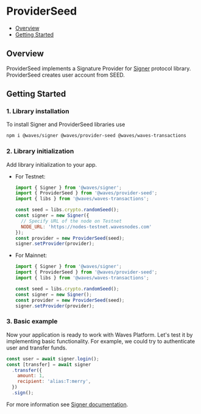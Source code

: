 # ProviderSeed

* [Overview](#overview)
* [Getting Started](#getting-started)

<a id="overview"></a>
## Overview

ProviderSeed implements a Signature Provider for [Signer](https://github.com/wavesplatform/signer) protocol library. ProviderSeed creates user account from SEED.

<a id="getting-started"></a>
## Getting Started

### 1. Library installation

To install Signer and ProviderSeed libraries use

```bash
npm i @waves/signer @waves/provider-seed @waves/waves-transactions
```

### 2. Library initialization

Add library initialization to your app.

* For Testnet:

   ```js
   import { Signer } from '@waves/signer';
   import { ProviderSeed } from '@waves/provider-seed';
   import { libs } from '@waves/waves-transactions';
   
   const seed = libs.crypto.randomSeed();
   const signer = new Signer({
     // Specify URL of the node on Testnet
     NODE_URL: 'https://nodes-testnet.wavesnodes.com'
   });
   const provider = new ProviderSeed(seed);
   signer.setProvider(provider);
   ```

* For Mainnet:

   ```js
   import { Signer } from '@waves/signer';
   import { ProviderSeed } from '@waves/provider-seed';
   import { libs } from '@waves/waves-transactions';
   
   const seed = libs.crypto.randomSeed();
   const signer = new Signer();
   const provider = new ProviderSeed(seed);
   signer.setProvider(provider);
   ```

### 3. Basic example

Now your application is ready to work with Waves Platform. Let's test it by implementing basic functionality. For example, we could try to authenticate user and transfer funds.

```js
const user = await signer.login();
const [transfer] = await signer
  .transfer({
    amount: 1,
    recipient: 'alias:T:merry',
  })
  .sign();
```

For more information see [Signer documentation](https://github.com/wavesplatform/signer/blob/master/README.md).
